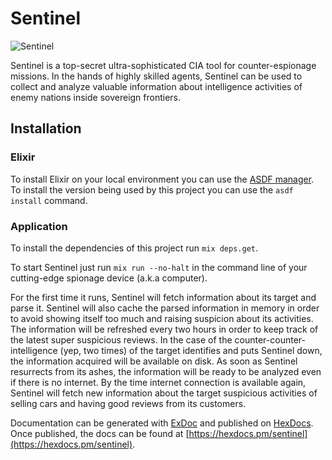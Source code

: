 # Sentinel

![Sentinel](https://lh3.googleusercontent.com/proxy/Ks5U_sFQ13mjQD9coGwj7M3UVfARepiEqIscAWh3DNEvdqeIh-S-F8k6sQiE8SIT4zrOGPXmRyMLOy5kg13D5AVIDuspRRs4)

Sentinel is a top-secret ultra-sophisticated CIA tool for counter-espionage missions. In the hands of highly skilled agents, Sentinel can be used to collect and analyze valuable information about intelligence activities of enemy nations inside sovereign frontiers.
## Installation
### Elixir

To install Elixir on your local environment you can use the [ASDF manager](https://asdf-vm.com/#/core-manage-asdf).
To install the version being used by this project you can use the `asdf install` command.

### Application

To install the dependencies of this project run `mix deps.get`.

To start Sentinel just run `mix run --no-halt` in the command line of your cutting-edge spionage device (a.k.a computer).

For the first time it runs, Sentinel will fetch information about its target and parse it. Sentinel will also cache the parsed information in memory in order to avoid showing itself too much and raising suspicion about its activities. The information will be refreshed every two hours in order to keep track of the latest super suspicious reviews. In the case of the counter-counter-intelligence (yep, two times) of the target identifies and puts Sentinel down, the information acquired will be available on disk. As soon as Sentinel resurrects from its ashes, the information will be ready to be analyzed even if there is no internet. By the time internet connection is available again, Sentinel will fetch new information about the target suspicious activities of selling cars and having good reviews from its customers.

Documentation can be generated with [ExDoc](https://github.com/elixir-lang/ex_doc)
and published on [HexDocs](https://hexdocs.pm). Once published, the docs can
be found at [https://hexdocs.pm/sentinel](https://hexdocs.pm/sentinel).

